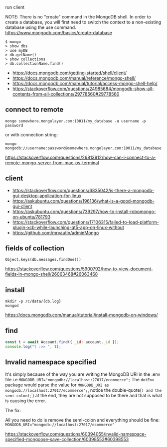 run client

NOTE: There is no “create” command in the MongoDB shell. In order to create a database, you will first need to switch the context to a non-existing database using the use command. https://www.mongodb.com/basics/create-database

```
$ mongo
> show dbs
> use myDB
> db.getName()
> show collections
> db.collectionName.find()
```

- https://docs.mongodb.com/getting-started/shell/client/
- https://docs.mongodb.com/manual/reference/mongo-shell/
- https://docs.mongodb.com/manual/tutorial/access-mongo-shell-help/
- https://stackoverflow.com/questions/24985684/mongodb-show-all-contents-from-all-collections/29778560#29778560

## connect to remote

`mongo somewhere.mongolayer.com:10011/my_database -u username -p password`

or with connection string:

`mongo mongodb://username:password@somewhere.mongolayer.com:10011/my_database`

https://stackoverflow.com/questions/26813912/how-can-i-connect-to-a-remote-mongo-server-from-mac-os-terminal

## client

- https://stackoverflow.com/questions/6835042/is-there-a-mongodb-gui-desktop-application-for-linux
- https://askubuntu.com/questions/196136/what-is-a-good-mongodb-gui-client
- https://askubuntu.com/questions/739297/how-to-install-robomongo-on-ubuntu/781793
- https://stackoverflow.com/questions/17106315/failed-to-load-platform-plugin-xcb-while-launching-qt5-app-on-linux-without
- https://github.com/mrvautin/adminMongo

## fields of collection

`Object.keys(db.messages.findOne())`

https://stackoverflow.com/questions/5900792/how-to-view-document-fields-in-mongo-shell/26063468#26063468

## install

```
mkdir -p /c/data/{db,log}
mongod
```

https://docs.mongodb.com/manual/tutorial/install-mongodb-on-windows/

## find

```javascript
const t = await Account.find({ _id: account._id });
console.log("t :>> ", t);
```

## Invalid namespace specified

It's simply because of the way you are writing the MongoDB URI in the .env file i.e `MONGODB_URI="mongodb://localhost:27017/ecommerce";` The `dotEnv` package would parse the value for `MONGODB_URI as mongodb://localhost:27017/ecommerce";`, notice the double-quote(`) and the semi-colon(`;`) at the end, they are not supposed to be there and that is what is causing the error.

The fix:

All you need to do is remove the semi-colon and everything should be fine: `MONGODB_URI="mongodb://localhost:27017/ecommerce"`

https://stackoverflow.com/questions/60394055/invalid-namespace-specified-mongoose-save-collection/60398553#60398553
